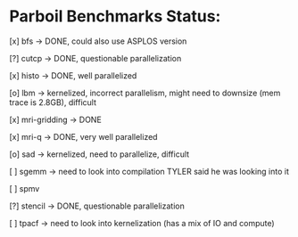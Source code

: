 # Parboil Benchmarks Status:

[x] bfs -> DONE, could also use ASPLOS version

[?] cutcp -> DONE, questionable parallelization

[x] histo -> DONE, well parallelized

[o] lbm -> kernelized, incorrect parallelism, might need to downsize (mem trace is 2.8GB), difficult

[x] mri-gridding -> DONE

[x] mri-q -> DONE, very well parallelized

[o] sad -> kernelized, need to parallelize, difficult

[ ] sgemm -> need to look into compilation TYLER said he was looking into it

[ ] spmv

[?] stencil -> DONE, questionable parallelization

[ ] tpacf -> need to look into kernelization (has a mix of IO and compute)
